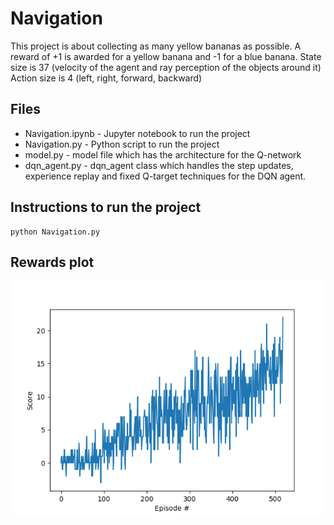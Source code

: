 # Navigation 
This project is about collecting as many yellow bananas as possible. A reward of +1 is awarded for a yellow banana and -1 for a blue banana.
State size is 37 (velocity of the agent and ray perception of the objects around it) 
Action size is 4 (left, right, forward, backward)

## Files 
* Navigation.ipynb - Jupyter notebook to run the project 
* Navigation.py - Python script to run the project
* model.py - model file which has the architecture for the Q-network
* dqn_agent.py - dqn_agent class which handles the step updates, experience replay and fixed Q-target techniques for the DQN agent.

## Instructions to run the project
```
python Navigation.py
```

## Rewards plot
![Alt text](rewards.png?raw=true "Title")

